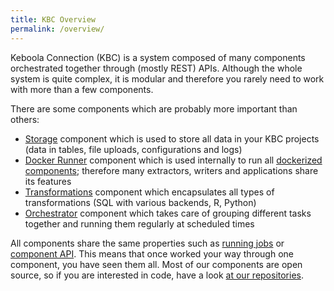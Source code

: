 ```yaml
---
title: KBC Overview
permalink: /overview/
---
```


Keboola Connection (KBC) is a system composed of many components orchestrated together
through (mostly REST) APIs. Although the whole system is quite complex, it is modular and therefore
you rarely need to work with more than a few components.

There are some components which are probably more important than others:

- [Storage](/integrate/storage/) component which is used to store all data in your KBC projects (data in tables,
file uploads, configurations and logs)
- [Docker Runner](/overview/docker-bundle) component which is used internally to run all
[dockerized components](/extend/docker/); therefore many extractors, writers and applications share its features
- [Transformations](/integrate/transformations/) component which encapsulates all types of transformations (SQL with
various backends, R, Python)
- [Orchestrator](/integrate/orchestrator/) component which takes care of grouping different tasks together and
running them regularly at scheduled times

All components share the same properties such as [running jobs](/overview/jobs/) or [component API](/integrate/#components-api). 
This means that once worked your way through one component, you have seen them all. 
Most of our components are open source, so if you are interested in code, have a look [at our repositories](/overview/repositories/).

